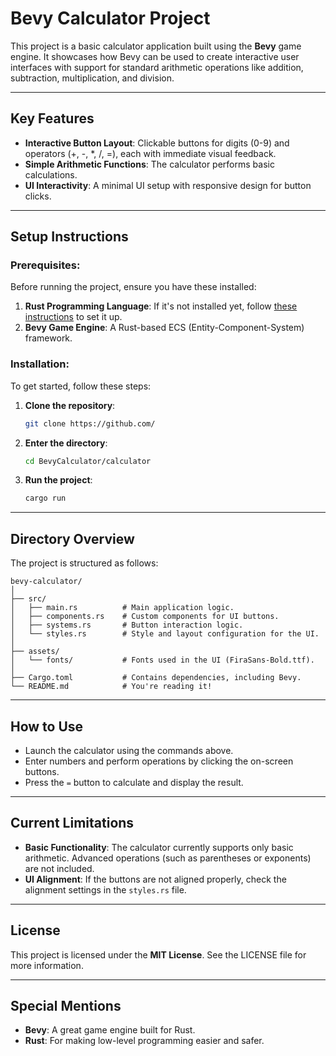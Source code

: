 # Bevy Calculator Project

This project is a basic calculator application built using the **Bevy** game engine. It showcases how Bevy can be used to create interactive user interfaces with support for standard arithmetic operations like addition, subtraction, multiplication, and division.

---

## Key Features

- **Interactive Button Layout**: Clickable buttons for digits (0-9) and operators (+, -, *, /, =), each with immediate visual feedback.
- **Simple Arithmetic Functions**: The calculator performs basic calculations.
- **UI Interactivity**: A minimal UI setup with responsive design for button clicks.

---

## Setup Instructions

### Prerequisites:

Before running the project, ensure you have these installed:

1. **Rust Programming Language**: If it's not installed yet, follow [these instructions](https://www.rust-lang.org/tools/install) to set it up.
2. **Bevy Game Engine**: A Rust-based ECS (Entity-Component-System) framework.

### Installation:

To get started, follow these steps:

1. **Clone the repository**:

    ```sh
    git clone https://github.com/
    ```

2. **Enter the directory**:

    ```sh
    cd BevyCalculator/calculator
    ```

3. **Run the project**:

    ```sh
    cargo run
    ```

---

## Directory Overview

The project is structured as follows:

```
bevy-calculator/
│
├── src/
│   ├── main.rs          # Main application logic.
│   ├── components.rs    # Custom components for UI buttons.
│   ├── systems.rs       # Button interaction logic.
│   └── styles.rs        # Style and layout configuration for the UI.
│
├── assets/
│   └── fonts/           # Fonts used in the UI (FiraSans-Bold.ttf).
│
├── Cargo.toml           # Contains dependencies, including Bevy.
└── README.md            # You're reading it!
```

---

## How to Use

- Launch the calculator using the commands above.
- Enter numbers and perform operations by clicking the on-screen buttons.
- Press the `=` button to calculate and display the result.

---

## Current Limitations

- **Basic Functionality**: The calculator currently supports only basic arithmetic. Advanced operations (such as parentheses or exponents) are not included.
- **UI Alignment**: If the buttons are not aligned properly, check the alignment settings in the `styles.rs` file.

---

## License

This project is licensed under the **MIT License**. See the LICENSE file for more information.

---

## Special Mentions

- **Bevy**: A great game engine built for Rust.
- **Rust**: For making low-level programming easier and safer.
